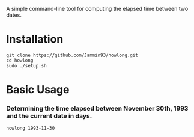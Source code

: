 A simple command-line tool for computing the elapsed time between two dates.

# Installation

```console
git clone https://github.com/Jammin93/howlong.git
cd howlong
sudo ./setup.sh
```

# Basic Usage

### Determining the time elapsed between November 30th, 1993 and the current date in days.

```console
howlong 1993-11-30
```
